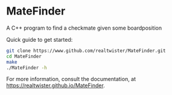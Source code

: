 # MateFinder
A C++ program to find a checkmate given some boardposition

Quick guide to get started:
```bash
git clone https://www.github.com/realtwister/MateFinder.git
cd MateFinder
make
./MateFinder -h
```
For more information, consult the documentation, at https://realtwister.github.io/MateFinder.
